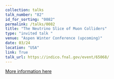 ```yaml
---
collection: talks
talk_number: "82"
id_for_sorting: "0082"
permalink: /talks/0082
title: "The Neutrino Slice of Muon Colliders" 
type: "invited talk "
venue: "Aspen Winter Conference (upcoming)"
date: 03/24
location: "USA"
link: True 
talk_url: https://indico.fnal.gov/event/65068/ 
---
```


[More information here](https://indico.fnal.gov/event/65068/)
